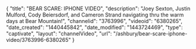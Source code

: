 {
    "title": "BEAR SCARE: IPHONE VIDEO",
    "description": "Joey Sexton, Justin Mulford, Cody Beiersdorf, and Cameron Strand navigating thru the warm days at Bear Mountain!",
    "channelid": "3763996",
    "videoid": "6380265",
    "date_created": "1440445842",
    "date_modified": "1443724469",
    "type": "captivate",
    "layout": "channelVideo",
    "url": "\/ashbury\/bear-scare-iphone-video\/3763996-6380265"
}